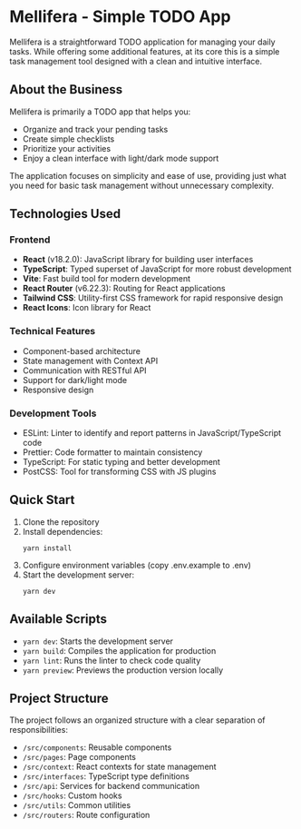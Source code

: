 # Mellifera - Simple TODO App

Mellifera is a straightforward TODO application for managing your daily tasks. While offering some additional features, at its core this is a simple task management tool designed with a clean and intuitive interface.

## About the Business

Mellifera is primarily a TODO app that helps you:

- Organize and track your pending tasks
- Create simple checklists
- Prioritize your activities
- Enjoy a clean interface with light/dark mode support

The application focuses on simplicity and ease of use, providing just what you need for basic task management without unnecessary complexity.

## Technologies Used

### Frontend
- **React** (v18.2.0): JavaScript library for building user interfaces
- **TypeScript**: Typed superset of JavaScript for more robust development
- **Vite**: Fast build tool for modern development
- **React Router** (v6.22.3): Routing for React applications
- **Tailwind CSS**: Utility-first CSS framework for rapid responsive design
- **React Icons**: Icon library for React

### Technical Features
- Component-based architecture
- State management with Context API
- Communication with RESTful API
- Support for dark/light mode
- Responsive design

### Development Tools
- ESLint: Linter to identify and report patterns in JavaScript/TypeScript code
- Prettier: Code formatter to maintain consistency
- TypeScript: For static typing and better development
- PostCSS: Tool for transforming CSS with JS plugins

## Quick Start

1. Clone the repository
2. Install dependencies:
   ```
   yarn install
   ```
3. Configure environment variables (copy .env.example to .env)
4. Start the development server:
   ```
   yarn dev
   ```

## Available Scripts

- `yarn dev`: Starts the development server
- `yarn build`: Compiles the application for production
- `yarn lint`: Runs the linter to check code quality
- `yarn preview`: Previews the production version locally

## Project Structure

The project follows an organized structure with a clear separation of responsibilities:

- `/src/components`: Reusable components
- `/src/pages`: Page components
- `/src/context`: React contexts for state management
- `/src/interfaces`: TypeScript type definitions
- `/src/api`: Services for backend communication
- `/src/hooks`: Custom hooks
- `/src/utils`: Common utilities
- `/src/routers`: Route configuration